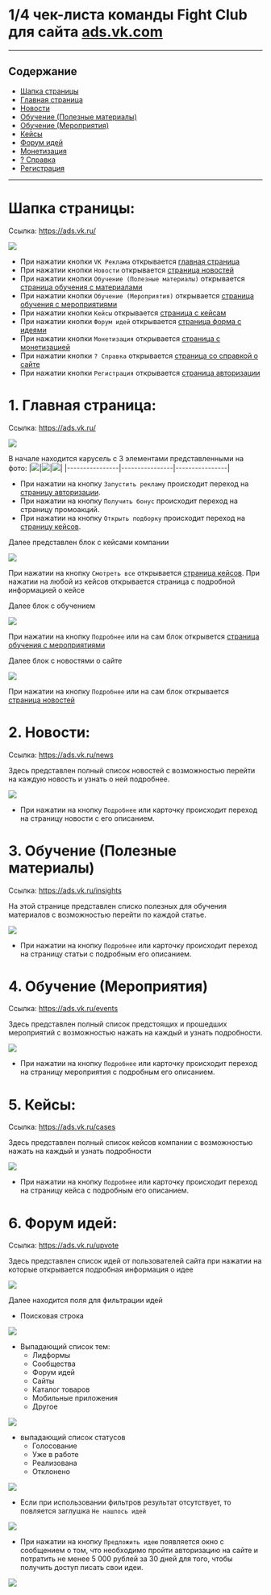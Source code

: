 # 1/4 чек-листа команды Fight Club для сайта [ads.vk.com](ads.vk.com)

---

## Содержание

- [Шапка страницы](#0)
- [Главная страница](#1)
- [Новости](#2)
- [Обучение (Полезные материалы)](#3)
- [Обучение (Мероприятия)](#4)
- [Кейсы](#5)
- [Форум идей](#6)
- [Монетизация](#7)
- [? Справка](#8)
- [Регистрация](#9)

---

# Шапка страницы: <a name="0"></a>

Ссылка: https://ads.vk.ru/

![](assets/image.png)

- При нажатии кнопки `VK Реклама` открывается [главная страница](#1)
- При нажатии кнопки `Новости` открывается [страница новостей](#2)
- При нажатии кнопки `Обучение (Полезные материалы)` открывается [страница обучения с материалами](#3)
- При нажатии кнопки `Обучение (Мероприятия)` открывается [страница обучения с мероприятиями](#4)
- При нажатии кнопки `Кейсы` открывается [страница с кейсам](#5)
- При нажатии кнопки `Форум идей` открывается [страница форма с идеями](#6)
- При нажатии кнопки `Монетизация` открывается [страница с монетизацией](#7)
- При нажатии кнопки `? Справка` открывается [страница со справкой о сайте](#8)
- При нажатии кнопки `Регистрация` открывается [страница авторизации](#9)

# 1. Главная страница: <a name="1"></a>
Ссылка: https://ads.vk.ru/

![](assets/image-1.png)

В начале находится карусель с 3 элементами представленными на фото:
|![](assets/image-2.png)|![](assets/image-3.png)|![](assets/image-4.png)|
|----------------|----------------|----------------|

- При нажатии на кнопку `Запустить рекламу` происходит переход на [страницу авторизации](#9).
- При нажатии на кнопку `Получить бонус` происходит переход на страницу промоакций.
- При нажатии на кнопку `Открыть подборку` происходит переход на [страницу кейсов](#5).

Далее представлен блок с кейсами компании

![](assets/image-5.png)

При нажатии на кнопку `Смотреть все` открывается [страница кейсов](#5). При нажатии на любой из кейсов открывается страница с подробной информацией о кейсе

Далее блок с обучением

![](assets/image-6.png)

При нажатии на кнопку `Подробнее` или на сам блок открывется [страница обучения с мероприятиями](#4)

Далее блок с новостями о сайте

![](assets/image-7.png)

При нажатии на кнопку `Подробнее` или на сам блок открывается [страница новостей](#2)

# 2. Новости: <a name="2"></a>
Ссылка: https://ads.vk.ru/news

Здесь представлен полный список новостей с возможностью перейти на каждую новость и узнать о ней подробнее.

![](assets/image-8.png)

- При нажатии на кнопку `Подробнее` или карточку происходит переход на страницу новости с его описанием.

# 3. Обучение (Полезные материалы) <a name="3"></a>
Ссылка: https://ads.vk.ru/insights

На этой странице представлен списко полезных для обучения материалов с возможностью перейти по каждой статье.

![](assets/image-9.png)

- При нажатии на кнопку `Подробнее` или карточку происходит переход на страницу статьи с подробным его описанием.

# 4. Обучение (Мероприятия) <a name="4"></a>
Ссылка: https://ads.vk.ru/events

Здесь представлен полный список предстоящих и прошедших мероприятий с возможностью нажать на каждый и узнать подробности.

![](assets/image-10.png)

- При нажатии на кнопку `Подробнее` или карточку происходит переход на страницу мероприятия с подробным его описанием.

# 5. Кейсы: <a name="5"></a>

Ссылка: https://ads.vk.ru/cases

Здесь представлен полный список кейсов компании с возможностью нажать на каждый и узнать подробности

![](assets/image-11.png)

- При нажатии на кнопку `Подробнее` или карточку происходит переход на страницу кейса с подробным его описанием.

# 6. Форум идей: <a name="6"></a>
Ссылка: https://ads.vk.ru/upvote

Здесь представлен список идей от пользователей сайта при нажатии на которые открывается подробная информация о идее

![](assets/image-12.png)

Далее находится поля для фильтрации идей

* Поисковая строка

![](assets/image-13.png)

* Выпадающий список тем:
  * Лидформы
  * Сообщества
  * Форум идей
  * Сайты
  * Каталог товаров
  * Мобильные приложения
  * Другое

![](assets/image-14.png)

* выпадающий список статусов
  * Голосование
  * Уже в работе
  * Реализована
  * Отклонено

![](assets/image-15.png)

* Если при использовании фильтров результат отсутствует, то повляется заглушка `Не нашлось идей`

![](assets/image-16.png)

* При нажатии на кнопку `Предложить идею` появляется окно с сообщением о том, что необходимо пройти авторизацию на сайте и потратить не менее 5 000 рублей за 30 дней для того, чтобы получить доступ писать свои идеи.

![](assets/image-17.png)
